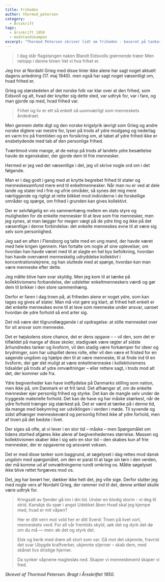 ```yaml
---
title: Friheden
author: thormod_petersen
category:
  - Årsskrift
tags:
  - årsskrift 1950
  - modstandskampen
excerpt: "Thormod Petersen skriver lidt om friheden - baseret på tanker fra modstandskampen."
---
```


> I dag står flagstangen naken
> Blandt Eidsvolls grønnende træer
> Men netopp i denne timen
> Vet vi hva frihet er.

Jeg tror at Nordahl Grieg med disse linier ikke alene har sagt noget aktuelt dagens anledning (17. maj 1940). men også har sagt noget væsentligt om, hvad frihed er.

Grieg og størstedelen af det norske folk var klar over at den frihed, som EidsvoII og alt, hvad der knytter sig dette sted, var udtryk for, var i fare, og man gjorde op med, hvad frihed var.

> Frihet og liv er ett
> så enkelt så uunnværligt
> som menneskets åndedraet.

Men gennem dette digt og den norske krigslyrik iøvrigt som Grieg og andre norske digtere var mestre for, lyser på trods af ydre modgang og nederlag en varm tro på fremtiden og en forsikring om, at tabet af ydre frihed ikke er ensbetydende med tab af den personlige frihed.

Tværtimod viste mange, at de netop på trods af landets ydre besættelse havde de egenskaber, der gjorde dem til frie mennesker.

Hermed er jeg ved det væsentlige i det, jeg vil skrive nogle ord om i det følgende.

Man er i dag godt i gang med at knytte begrebet frihed til stater og menneskesamfund mere end til enkeltmennesker. Når man nu er ved at dele lande og stater ind i frie og ufrie områder, så synes det mig mere nærliggende og rigtigt at rette blikket mod individerne i de forskellige områder og spørge, om frihed i grunden kan gives kollektivt.

Der er selvfølgelig en vis sammenhæng mellem en stats styre og muligheden for de enkelte mennesker til at leve som frie mennesker, men jeg synes, at man lægger for megen vægt på de ydre ting og ikke på det væsentlige i denne forbindelse: det enkelte menneskes evne til at være sig selv som personlighed.

Jeg sad en aften i Flensborg og talte med en ung mand, der havde været med hele krigen igennem. Han fortalte om nogle af sine oplevelser, om hvordan han havde været med til at slagte en hel bys befolkning, hvordan han havde overværet menneskelig udryddelse kollektivt i koncentrationslejrene, og han sluttede med at spørge, hvordan kan man være menneske efter dette.

Jeg måtte blive ham svar skyldig. Men jeg kom til at tænke på kollektivismens forbandelse, der udsletter enkeltmenneskers værdi og gør dem til brikker i den store sammenhæng.

Derfor er faren i dag troen på, at friheden alene er noget ydre, som kan tages og gives af stater. Man må vist gøre sig klart, at frihed helt enkelt er det enkelte menneskes evne til at leve som menneske under ansvar, uanset hvordan de ydre forhold så end arter sig.

Det må være det tilgrundlæggende i al opdragelse: at stille mennesket over for sit ansvar som menneske.

Det er højskolens store chance, det er dens opgave – – vil den, som det er tilfældet på mange af disse skoler, stadigvæk være røgter af sidste århundredes tanker og livsform, vil den stadig være forkæmper for ideer og brydninger, som har udspillet deres rolle, eller vil den være et fristed for en søgende ungdom og hjælpe den til at være menneske, til at finde ind til en livsform, der gør det muligt at være enkeltmenneske i kollektivismens tidsalder på trods af ydre omvæltninger – eller rettere sagt, i trods mod alt det, der kommer ude fra.

Ydre begivenheder kan have indflydelse på Danmarks stilling som nation, men ikke på, om Danmark er et frit land. Det afhænger af, om de enkelte mennesker ejer personlig frihed og styrke. Det kan de mangle selv under de tryggeste materielle forhold. Det kan de have og har måske stærkest, når de ydre forhold trænger sig stærkest på. Det er værd at tænke på i denne tid, da mange med bekymring ser udviklingen i verden i møde. Til syvende og sidst afhænger menneskeværd og personlig frihed ikke af ydre forhold, men af troen på det bedste i livet.

Der siges så ofte, at vi lever i en stor tid – måske – men Spørgsmålet om tidens storhed afgøres ikke alene af begivenhedernes størrelse. Massen og kollektivismen skaber ikke i sig selv en stor tid – den skabes kun af frie mennesker, der er opgaverne og ansvaret voksen.

Det er med disse tanker som baggrund, at søgelyset i dag rettes mod dansk ungdom med spørgsmålet, om den er parat til at tage sin tørn i den verden, der må komme ud af omvæltningerne rundt omkring os. Måtte søgelyset ikke blive rettet forgæves mod os.

Det, jeg har berørt her, dækker ikke helt det, jeg ville sige. Derfor slutter jeg med nogle vers af Nordahl Grieg, der rammer ind til det, denne artikel skulle være udtryk for.

> Kringsatt av fjender
> gå inn i din tid.
> Under en blodig storm -
> vi deg til strid.
> Kanskje du spør i angst
> Udekket åben
> Hvad skal jeg kjempe med, hvad er mit våpen?
>
> Her er ditt vern mot vold
> her er ditt Sverd:
> Troen på livet vort,
> menneskets verd.
> For all vår fremtids skyld,
> søk det og dyrk det
> dø om du må — men:
> øk det og styrk det.
>
> Elsk og berik med drøm
> alt stort som var.
> Gå mot det ukjennte,
> fravrist det svar
> Ubygde kraftverker,
> ukjennte stjerner –
> skab dem, med skånet livs
> dristige hjerner.
>
> Da synker våpnene
> magtesløs ned.
> Skaper vi menneskeverd
> skaper vi fred.

_Skrevet af Thormod Petersen. Bragt i Årsskriftet 1950._
